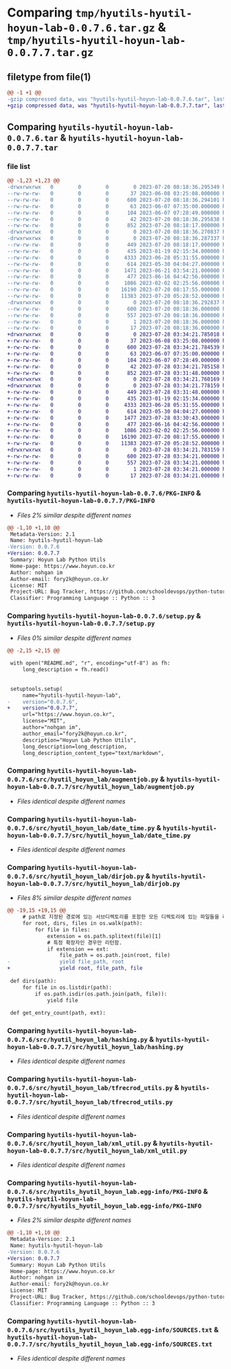 # Comparing `tmp/hyutils-hyutil-hoyun-lab-0.0.7.6.tar.gz` & `tmp/hyutils-hyutil-hoyun-lab-0.0.7.7.tar.gz`

## filetype from file(1)

```diff
@@ -1 +1 @@
-gzip compressed data, was "hyutils-hyutil-hoyun-lab-0.0.7.6.tar", last modified: Thu Jul 20 08:18:36 2023, max compression
+gzip compressed data, was "hyutils-hyutil-hoyun-lab-0.0.7.7.tar", last modified: Fri Jul 28 03:34:21 2023, max compression
```

## Comparing `hyutils-hyutil-hoyun-lab-0.0.7.6.tar` & `hyutils-hyutil-hoyun-lab-0.0.7.7.tar`

### file list

```diff
@@ -1,23 +1,23 @@
-drwxrwxrwx   0        0        0        0 2023-07-20 08:18:36.295349 hyutils-hyutil-hoyun-lab-0.0.7.6/
--rw-rw-rw-   0        0        0       37 2023-06-08 03:25:08.000000 hyutils-hyutil-hoyun-lab-0.0.7.6/LICENSE.txt
--rw-rw-rw-   0        0        0      600 2023-07-20 08:18:36.294101 hyutils-hyutil-hoyun-lab-0.0.7.6/PKG-INFO
--rw-rw-rw-   0        0        0       63 2023-06-07 07:35:00.000000 hyutils-hyutil-hoyun-lab-0.0.7.6/README.md
--rw-rw-rw-   0        0        0      104 2023-06-07 07:28:49.000000 hyutils-hyutil-hoyun-lab-0.0.7.6/pyproject.toml
--rw-rw-rw-   0        0        0       42 2023-07-20 08:18:36.295838 hyutils-hyutil-hoyun-lab-0.0.7.6/setup.cfg
--rw-rw-rw-   0        0        0      852 2023-07-20 08:18:17.000000 hyutils-hyutil-hoyun-lab-0.0.7.6/setup.py
-drwxrwxrwx   0        0        0        0 2023-07-20 08:18:36.270837 hyutils-hyutil-hoyun-lab-0.0.7.6/src/
-drwxrwxrwx   0        0        0        0 2023-07-20 08:18:36.287337 hyutils-hyutil-hoyun-lab-0.0.7.6/src/hyutil_hoyun_lab/
--rw-rw-rw-   0        0        0      449 2023-07-20 08:18:17.000000 hyutils-hyutil-hoyun-lab-0.0.7.6/src/hyutil_hoyun_lab/__init__.py
--rw-rw-rw-   0        0        0      435 2023-01-19 02:15:34.000000 hyutils-hyutil-hoyun-lab-0.0.7.6/src/hyutil_hoyun_lab/appcontrol.py
--rw-rw-rw-   0        0        0     4333 2023-06-28 05:31:55.000000 hyutils-hyutil-hoyun-lab-0.0.7.6/src/hyutil_hoyun_lab/augmentjob.py
--rw-rw-rw-   0        0        0      614 2023-05-30 04:04:27.000000 hyutils-hyutil-hoyun-lab-0.0.7.6/src/hyutil_hoyun_lab/date_time.py
--rw-rw-rw-   0        0        0     1471 2023-06-21 03:54:21.000000 hyutils-hyutil-hoyun-lab-0.0.7.6/src/hyutil_hoyun_lab/dirjob.py
--rw-rw-rw-   0        0        0      477 2023-06-16 04:42:56.000000 hyutils-hyutil-hoyun-lab-0.0.7.6/src/hyutil_hoyun_lab/filejob.py
--rw-rw-rw-   0        0        0     1086 2023-02-02 02:25:56.000000 hyutils-hyutil-hoyun-lab-0.0.7.6/src/hyutil_hoyun_lab/hashing.py
--rw-rw-rw-   0        0        0    16190 2023-07-20 08:17:55.000000 hyutils-hyutil-hoyun-lab-0.0.7.6/src/hyutil_hoyun_lab/tfrecrod_utils.py
--rw-rw-rw-   0        0        0    11383 2023-07-20 05:28:52.000000 hyutils-hyutil-hoyun-lab-0.0.7.6/src/hyutil_hoyun_lab/xml_util.py
-drwxrwxrwx   0        0        0        0 2023-07-20 08:18:36.292837 hyutils-hyutil-hoyun-lab-0.0.7.6/src/hyutils_hyutil_hoyun_lab.egg-info/
--rw-rw-rw-   0        0        0      600 2023-07-20 08:18:36.000000 hyutils-hyutil-hoyun-lab-0.0.7.6/src/hyutils_hyutil_hoyun_lab.egg-info/PKG-INFO
--rw-rw-rw-   0        0        0      557 2023-07-20 08:18:36.000000 hyutils-hyutil-hoyun-lab-0.0.7.6/src/hyutils_hyutil_hoyun_lab.egg-info/SOURCES.txt
--rw-rw-rw-   0        0        0        1 2023-07-20 08:18:36.000000 hyutils-hyutil-hoyun-lab-0.0.7.6/src/hyutils_hyutil_hoyun_lab.egg-info/dependency_links.txt
--rw-rw-rw-   0        0        0       17 2023-07-20 08:18:36.000000 hyutils-hyutil-hoyun-lab-0.0.7.6/src/hyutils_hyutil_hoyun_lab.egg-info/top_level.txt
+drwxrwxrwx   0        0        0        0 2023-07-28 03:34:21.785018 hyutils-hyutil-hoyun-lab-0.0.7.7/
+-rw-rw-rw-   0        0        0       37 2023-06-08 03:25:08.000000 hyutils-hyutil-hoyun-lab-0.0.7.7/LICENSE.txt
+-rw-rw-rw-   0        0        0      600 2023-07-28 03:34:21.784539 hyutils-hyutil-hoyun-lab-0.0.7.7/PKG-INFO
+-rw-rw-rw-   0        0        0       63 2023-06-07 07:35:00.000000 hyutils-hyutil-hoyun-lab-0.0.7.7/README.md
+-rw-rw-rw-   0        0        0      104 2023-06-07 07:28:49.000000 hyutils-hyutil-hoyun-lab-0.0.7.7/pyproject.toml
+-rw-rw-rw-   0        0        0       42 2023-07-28 03:34:21.785158 hyutils-hyutil-hoyun-lab-0.0.7.7/setup.cfg
+-rw-rw-rw-   0        0        0      852 2023-07-28 03:31:48.000000 hyutils-hyutil-hoyun-lab-0.0.7.7/setup.py
+drwxrwxrwx   0        0        0        0 2023-07-28 03:34:21.760169 hyutils-hyutil-hoyun-lab-0.0.7.7/src/
+drwxrwxrwx   0        0        0        0 2023-07-28 03:34:21.778159 hyutils-hyutil-hoyun-lab-0.0.7.7/src/hyutil_hoyun_lab/
+-rw-rw-rw-   0        0        0      449 2023-07-28 03:31:48.000000 hyutils-hyutil-hoyun-lab-0.0.7.7/src/hyutil_hoyun_lab/__init__.py
+-rw-rw-rw-   0        0        0      435 2023-01-19 02:15:34.000000 hyutils-hyutil-hoyun-lab-0.0.7.7/src/hyutil_hoyun_lab/appcontrol.py
+-rw-rw-rw-   0        0        0     4333 2023-06-28 05:31:55.000000 hyutils-hyutil-hoyun-lab-0.0.7.7/src/hyutil_hoyun_lab/augmentjob.py
+-rw-rw-rw-   0        0        0      614 2023-05-30 04:04:27.000000 hyutils-hyutil-hoyun-lab-0.0.7.7/src/hyutil_hoyun_lab/date_time.py
+-rw-rw-rw-   0        0        0     1477 2023-07-28 03:30:43.000000 hyutils-hyutil-hoyun-lab-0.0.7.7/src/hyutil_hoyun_lab/dirjob.py
+-rw-rw-rw-   0        0        0      477 2023-06-16 04:42:56.000000 hyutils-hyutil-hoyun-lab-0.0.7.7/src/hyutil_hoyun_lab/filejob.py
+-rw-rw-rw-   0        0        0     1086 2023-02-02 02:25:56.000000 hyutils-hyutil-hoyun-lab-0.0.7.7/src/hyutil_hoyun_lab/hashing.py
+-rw-rw-rw-   0        0        0    16190 2023-07-20 08:17:55.000000 hyutils-hyutil-hoyun-lab-0.0.7.7/src/hyutil_hoyun_lab/tfrecrod_utils.py
+-rw-rw-rw-   0        0        0    11383 2023-07-20 05:28:52.000000 hyutils-hyutil-hoyun-lab-0.0.7.7/src/hyutil_hoyun_lab/xml_util.py
+drwxrwxrwx   0        0        0        0 2023-07-28 03:34:21.783159 hyutils-hyutil-hoyun-lab-0.0.7.7/src/hyutils_hyutil_hoyun_lab.egg-info/
+-rw-rw-rw-   0        0        0      600 2023-07-28 03:34:21.000000 hyutils-hyutil-hoyun-lab-0.0.7.7/src/hyutils_hyutil_hoyun_lab.egg-info/PKG-INFO
+-rw-rw-rw-   0        0        0      557 2023-07-28 03:34:21.000000 hyutils-hyutil-hoyun-lab-0.0.7.7/src/hyutils_hyutil_hoyun_lab.egg-info/SOURCES.txt
+-rw-rw-rw-   0        0        0        1 2023-07-28 03:34:21.000000 hyutils-hyutil-hoyun-lab-0.0.7.7/src/hyutils_hyutil_hoyun_lab.egg-info/dependency_links.txt
+-rw-rw-rw-   0        0        0       17 2023-07-28 03:34:21.000000 hyutils-hyutil-hoyun-lab-0.0.7.7/src/hyutils_hyutil_hoyun_lab.egg-info/top_level.txt
```

### Comparing `hyutils-hyutil-hoyun-lab-0.0.7.6/PKG-INFO` & `hyutils-hyutil-hoyun-lab-0.0.7.7/PKG-INFO`

 * *Files 2% similar despite different names*

```diff
@@ -1,10 +1,10 @@
 Metadata-Version: 2.1
 Name: hyutils-hyutil-hoyun-lab
-Version: 0.0.7.6
+Version: 0.0.7.7
 Summary: Hoyun Lab Python Utils
 Home-page: https://www.hoyun.co.kr
 Author: nohgan im
 Author-email: fory2k@hoyun.co.kr
 License: MIT
 Project-URL: Bug Tracker, https://github.com/schooldevops/python-tutorials/issues
 Classifier: Programming Language :: Python :: 3
```

### Comparing `hyutils-hyutil-hoyun-lab-0.0.7.6/setup.py` & `hyutils-hyutil-hoyun-lab-0.0.7.7/setup.py`

 * *Files 0% similar despite different names*

```diff
@@ -2,15 +2,15 @@
 
 with open("README.md", "r", encoding="utf-8") as fh:
     long_description = fh.read()
     
 
 setuptools.setup(
     name="hyutils-hyutil-hoyun-lab",
-    version="0.0.7.6",
+    version="0.0.7.7",
     url="https://www.hoyun.co.kr",
     license="MIT",
     author="nohgan im",
     author_email="fory2k@hoyun.co.kr",
     description="Hoyun Lab Python Utils",
     long_description=long_description,
     long_description_content_type="text/markdown",
```

### Comparing `hyutils-hyutil-hoyun-lab-0.0.7.6/src/hyutil_hoyun_lab/augmentjob.py` & `hyutils-hyutil-hoyun-lab-0.0.7.7/src/hyutil_hoyun_lab/augmentjob.py`

 * *Files identical despite different names*

### Comparing `hyutils-hyutil-hoyun-lab-0.0.7.6/src/hyutil_hoyun_lab/date_time.py` & `hyutils-hyutil-hoyun-lab-0.0.7.7/src/hyutil_hoyun_lab/date_time.py`

 * *Files identical despite different names*

### Comparing `hyutils-hyutil-hoyun-lab-0.0.7.6/src/hyutil_hoyun_lab/dirjob.py` & `hyutils-hyutil-hoyun-lab-0.0.7.7/src/hyutil_hoyun_lab/dirjob.py`

 * *Files 8% similar despite different names*

```diff
@@ -19,15 +19,15 @@
     # path로 지정된 경로에 있는 서브디렉토리를 포함한 모든 디렉토리에 있는 파일들을 리턴.
     for root, dirs, files in os.walk(path):
         for file in files:
             extension = os.path.splitext(file)[1]
             # 특정 확장자인 경우만 리턴함.
             if extension == ext:
                 file_path = os.path.join(root, file)
-                yield file_path, root
+                yield root, file_path, file
 
 def dirs(path):
     for file in os.listdir(path):
         if os.path.isdir(os.path.join(path, file)):
             yield file
 
 def get_entry_count(path, ext):
```

### Comparing `hyutils-hyutil-hoyun-lab-0.0.7.6/src/hyutil_hoyun_lab/hashing.py` & `hyutils-hyutil-hoyun-lab-0.0.7.7/src/hyutil_hoyun_lab/hashing.py`

 * *Files identical despite different names*

### Comparing `hyutils-hyutil-hoyun-lab-0.0.7.6/src/hyutil_hoyun_lab/tfrecrod_utils.py` & `hyutils-hyutil-hoyun-lab-0.0.7.7/src/hyutil_hoyun_lab/tfrecrod_utils.py`

 * *Files identical despite different names*

### Comparing `hyutils-hyutil-hoyun-lab-0.0.7.6/src/hyutil_hoyun_lab/xml_util.py` & `hyutils-hyutil-hoyun-lab-0.0.7.7/src/hyutil_hoyun_lab/xml_util.py`

 * *Files identical despite different names*

### Comparing `hyutils-hyutil-hoyun-lab-0.0.7.6/src/hyutils_hyutil_hoyun_lab.egg-info/PKG-INFO` & `hyutils-hyutil-hoyun-lab-0.0.7.7/src/hyutils_hyutil_hoyun_lab.egg-info/PKG-INFO`

 * *Files 2% similar despite different names*

```diff
@@ -1,10 +1,10 @@
 Metadata-Version: 2.1
 Name: hyutils-hyutil-hoyun-lab
-Version: 0.0.7.6
+Version: 0.0.7.7
 Summary: Hoyun Lab Python Utils
 Home-page: https://www.hoyun.co.kr
 Author: nohgan im
 Author-email: fory2k@hoyun.co.kr
 License: MIT
 Project-URL: Bug Tracker, https://github.com/schooldevops/python-tutorials/issues
 Classifier: Programming Language :: Python :: 3
```

### Comparing `hyutils-hyutil-hoyun-lab-0.0.7.6/src/hyutils_hyutil_hoyun_lab.egg-info/SOURCES.txt` & `hyutils-hyutil-hoyun-lab-0.0.7.7/src/hyutils_hyutil_hoyun_lab.egg-info/SOURCES.txt`

 * *Files identical despite different names*


